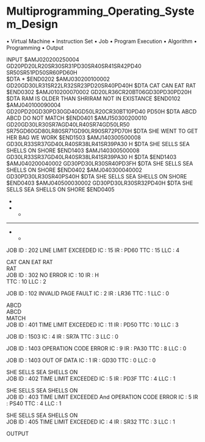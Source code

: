 # Multiprogramming_Operating_System_Design

• Virtual Machine
• Instruction Set
• Job 
• Program Execution
• Algorithm
• Programming
• Output

INPUT
$AMJ020200250004
GD20PD20LR20SR30SR31PD30SR40SR41SR42PD40
SR50SR51PD50SR60PD60H  
$DTA
*
$END0202
$AMJ030200100002
GD20GD30LR31SR22LR32SR23PD20SR40PD40H
$DTA
CAT CAN
    EAT RAT
$END0302
$AMJ010200070002
GD20LR36CR20BT06GD30PD30PD20H
$DTA
RAM  IS OLDER THAN  SHRIRAM
NOT IN EXISTANCE
$END0102
$AMJ040100090004
GD20PD20GD30PD30GD40GD50LR20CR30BT10PD40
PD50H
$DTA
ABCD
ABCD
DO NOT
MATCH
$END0401
$AMJ150300200010
GD20GD30LR30SR7AGD40LR40SR74GD50LR50
SR75GD60GD80LR80SR71GD90LR90SR72PD70H
$DTA
SHE WENT
 TO
GET
HER
BAG
WE
WORK
$END1503
$AMJ140300500008
GD30LR33SR37GD40LR40SR38LR41SR39PA30
H
$DTA
SHE SELLS   SEA SHELLS ON
SHORE
$END1403
$AMJ140300500008
GD30LR33SR37GD40LR40SR38LR41SR39PA30
H
$DTA
$END1403
$AMJ040200040002
GD30PD30LR30SR40PD3FH
$DTA
SHE SELLS   SEA SHELLS ON
SHORE
$END0402
$AMJ040300040002
GD30PD30LR30SR40PS40H
$DTA
SHE SELLS   SEA SHELLS ON
SHORE
$END0403
$AMJ040500030002
GD30PD30LR30SR32PD40H
$DTA
SHE SELLS   SEA SHELLS ON
SHORE
$END0405



*                                       
*   *                                   
*   *   *                               
*   *                                   
JOB ID   :  202
 LINE LIMIT EXCEEDED
IC       :  15
IR       :  PD60
TTC      :  15
LLC      :  4


CAT CAN EAT RAT                         
RAT                                     
JOB ID   :  302
 NO ERROR
IC       :  10
IR       :  H   
TTC      :  10
LLC      :  2


JOB ID   :  102
 INVALID PAGE FAULT
IC       :  2
IR       :  LR36
TTC      :  1
LLC      :  0


ABCD                                    
ABCD                                    
MATCH                                   
JOB ID   :  401
 TIME LIMIT EXCEEDED
IC       :  11
IR       :  PD50
TTC      :  10
LLC      :  3


JOB ID   :  1503
IC       :  4
IR       :  SR7A
TTC      :  3
LLC      :  0


JOB ID   :  1403
 OPERATION CODE ERROR
IC       :  9
IR       :  PA30
TTC      :  8
LLC      :  0


JOB ID   :  1403
 OUT OF DATA
IC       :  1
IR       :  GD30
TTC      :  0
LLC      :  0


SHE SELLS   SEA SHELLS ON               
JOB ID   :  402
 TIME LIMIT EXCEEDED 
IC       :  5
IR       :  PD3F
TTC      :  4
LLC      :  1


SHE SELLS   SEA SHELLS ON               
JOB ID   :  403
 TIME LIMIT EXCEEDED  And OPERATION CODE ERROR
IC       :  5
IR       :  PS40
TTC      :  4
LLC      :  1


SHE SELLS   SEA SHELLS ON               
JOB ID   :  405
 TIME LIMIT EXCEEDED
IC       :  4
IR       :  SR32
TTC      :  3
LLC      :  1



OUTPUT



